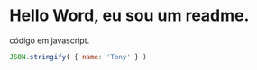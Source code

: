 # Hello Word, eu sou um readme.

código em javascript.

```js
JSON.stringify( { name: 'Tony' } )
```